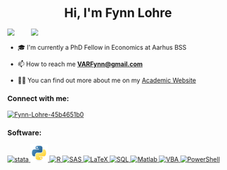 <h1 align="center">Hi, I'm Fynn Lohre</h1>

<img alter = "coding" align = "right" width = "450" src = "https://cdn.dribbble.com/users/1162077/screenshots/3848914/media/320984a9ca58b3c73274c9259ecf6de8.gif" >

<p align="left"> <img src="https://fynn-lohre.com/images/profile.png" /> </p>

- 🎓 I'm currently a PhD Fellow in Economics at Aarhus BSS

- 📫 How to reach me **VARFynn@gmail.com**

- 👨‍💻 You can find out more about me on my [Academic Website](https://fynn-lohre.com)




<h3 align="left">Connect with me:</h3>
<p align="left">
<a href="https://linkedin.com/in/fynn-lohre" target="blank"><img align="center" src="https://raw.githubusercontent.com/rahuldkjain/github-profile-readme-generator/master/src/images/icons/Social/linked-in-alt.svg" alt="Fynn-Lohre-45b4651b0" height="30" width="40" /></a>
</p>
<h3 align="left">Software:</h3>
<p align="left">
<a href="https://www.stata.com/" target="_blank" rel="noreferrer"> <img src="https://www.karlancer.com/api/file/seoContents/stata.png" alt="stata" width="40" height="40"/> </a>
<a href="https://www.python.org" target="_blank" rel="noreferrer"> <img src="https://raw.githubusercontent.com/devicons/devicon/master/icons/python/python-original.svg" alt="python" width="40" height="40"/> </a>
<a href="https://www.r-project.org/" target="_blank" rel="noreferrer"> <img src="https://th.bing.com/th/id/OIP.J5L56wG7rar6KiGZ-zH0zQHaE8?rs=1&pid=ImgDetMain" alt="R" width="40" height="40"/> </a>
<a href="https://www.sas.com/" target="_blank" rel="noreferrer"> <img src="https://cdn.technologyadvice.com/wp-content/uploads/2021/10/sas.png" alt="SAS" width="40" height="40"/> </a>
<a href="https://www.latex-project.org/" target="_blank" rel="noreferrer"> <img src="https://pnghq.com/wp-content/uploads/latex-logo-free-unlimited-png.png" alt="LaTeX" width="40" height="40"/> </a>
<a href="https://www.mysql.com/" target="_blank" rel="noreferrer"> <img src="https://logodix.com/logo/542135.jpg" alt="SQL" width="40" height="40"/> </a>
<a href="https://www.mathworks.com/" target="_blank" rel="noreferrer"> <img src="https://th.bing.com/th/id/OIP.tWFNEU2_ZTCIQW97tH0DoAHaFb?rs=1&pid=ImgDetMain" alt="Matlab" width="40" height="40"/> </a>
<a href="https://learn.microsoft.com/en-us/office/vba/library-reference/concepts/getting-started-with-vba-in-office" target="_blank" rel="noreferrer"> <img src="https://th.bing.com/th/id/OIP.Ocf9JVBsBceBOuzwQ0sn2AHaFj?rs=1&pid=ImgDetMain" alt="VBA" width="40" height="40"/> </a>
<a href="https://learn.microsoft.com/en-us/powershell/" target="_blank" rel="noreferrer"> <img src="https://pbcdn1.podbean.com/imglogo/image-logo/1769310/powershell.png" alt="PowerShell" width="40" height="40"/> </a>
</p>
